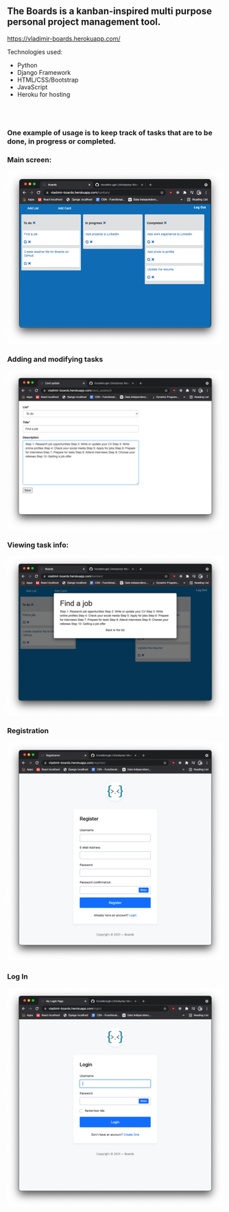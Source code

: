 <h2>The Boards is a kanban-inspired multi purpose personal project management tool. </h1>

https://vladimir-boards.herokuapp.com/

Technologies used:

- Python
- Django Framework
- HTML/CSS/Bootstrap
- JavaScript
- Heroku for hosting

<br>
<br>
<h3>One example of usage is to keep track of tasks that are to be done, in progress or completed.</h3>

<h3>Main screen:</h3>

![main screen](Boards/screenshots/main.png)

<h3>Adding and modifying tasks</h3>

![add task](Boards/screenshots/add_task.png)

<h3>Viewing task info:</h3>

![view task](Boards/screenshots/task_info.png)

<h3>Registration</h>

![register](Boards/screenshots/registration.png)

<h3>Log In</h3>

![log in](Boards/screenshots/login.png)

